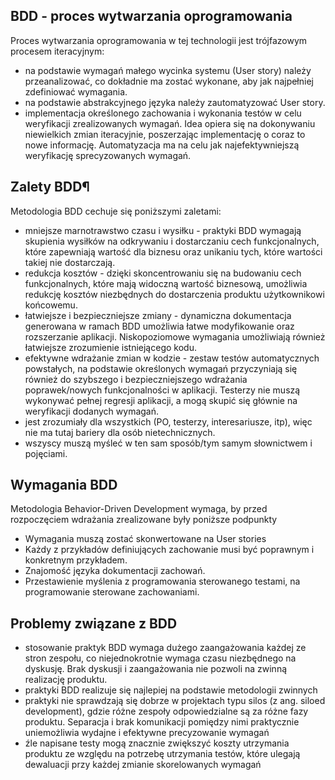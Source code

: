 ## BDD - proces wytwarzania oprogramowania
Proces wytwarzania oprogramowania w tej technologii jest trójfazowym procesem iteracyjnym:

* na podstawie wymagań małego wycinka systemu (User story) należy przeanalizować, co dokładnie ma zostać wykonane, aby jak najpełniej zdefiniować wymagania.
* na podstawie abstrakcyjnego języka należy zautomatyzować User story.
* implementacja określonego zachowania i wykonania testów w celu weryfikacji zrealizowanych wymagań.
Idea opiera się na dokonywaniu niewielkich zmian iteracyjnie, poszerzając implementację o coraz to nowe informację. Automatyzacja ma na celu jak najefektywniejszą weryfikację sprecyzowanych wymagań.

## Zalety BDD¶
Metodologia BDD cechuje się poniższymi zaletami:

* mniejsze marnotrawstwo czasu i wysiłku - praktyki BDD wymagają skupienia wysiłków na odkrywaniu i dostarczaniu cech funkcjonalnych, które zapewniają wartość dla biznesu oraz unikaniu tych, które wartości takiej nie dostarczają.
* redukcja kosztów - dzięki skoncentrowaniu się na budowaniu cech funkcjonalnych, które mają widoczną wartość biznesową, umożliwia redukcję kosztów niezbędnych do dostarczenia produktu użytkownikowi końcowemu.
* łatwiejsze i bezpieczniejsze zmiany - dynamiczna dokumentacja generowana w ramach BDD umożliwia łatwe modyfikowanie oraz rozszerzanie aplikacji. Niskopoziomowe wymagania umożliwiają również łatwiejsze zrozumienie istniejącego kodu.
* efektywne wdrażanie zmian w kodzie - zestaw testów automatycznych powstałych, na podstawie określonych wymagań przyczyniają się również do szybszego i bezpieczniejszego wdrażania poprawek/nowych funkcjonalności w aplikacji. Testerzy nie muszą wykonywać pełnej regresji aplikacji, a mogą skupić się głównie na weryfikacji dodanych wymagań.
* jest zrozumiały dla wszystkich (PO, testerzy, interesariusze, itp), więc nie ma tutaj bariery dla osób nietechnicznych.
* wszyscy muszą myśleć w ten sam sposób/tym samym słownictwem i pojęciami.

## Wymagania BDD
Metodologia Behavior-Driven Development wymaga, by przed rozpoczęciem wdrażania zrealizowane były poniższe podpunkty

* Wymagania muszą zostać skonwertowane na User stories
* Każdy z przykładów definiujących zachowanie musi być poprawnym i konkretnym przykładem.
* Znajomość języka dokumentacji zachowań.
* Przestawienie myślenia z programowania sterowanego testami, na programowanie sterowane zachowaniami.

## Problemy związane z BDD
* stosowanie praktyk BDD wymaga dużego zaangażowania każdej ze stron zespołu, co niejednokrotnie wymaga czasu niezbędnego na dyskusję. Brak dyskusji i zaangażowania nie pozwoli na zwinną realizację produktu.
* praktyki BDD realizuje się najlepiej na podstawie metodologii zwinnych
* praktyki nie sprawdzają się dobrze w projektach typu silos (z ang. siloed development), gdzie różne zespoły odpowiedzialne są za różne fazy produktu. Separacja i brak komunikacji pomiędzy nimi praktycznie uniemożliwia wydajne i efektywne precyzowanie wymagań
* źle napisane testy mogą znacznie zwiększyć koszty utrzymania produktu ze względu na potrzebę utrzymania testów, które ulegają dewaluacji przy każdej zmianie skorelowanych wymagań

